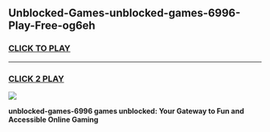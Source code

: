 
## Unblocked-Games-unblocked-games-6996-Play-Free-og6eh
<h3>
<a href="https://premium76.site?title=unblocked-games-6996&ref=10A">CLICK TO PLAY</a></h3>
<hr>

<h3>
<a href="https://premium76.site?title=unblocked-games-6996&ref=10A">CLICK 2 PLAY</a>
  
</h3>

<a href="https://premium76.site?title=unblocked-games-6996&ref=10A"><img src="https://clearcache.store/games.png"></a>


**unblocked-games-6996 games unblocked: Your Gateway to Fun and Accessible Online Gaming**
